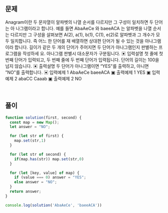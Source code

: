 ## 문제
Anagram이란 두 문자열이 알파벳의 나열 순서를 다르지만 그 구성이 일치하면 두 단어는 아 나그램이라고 합니다.
예를 들면 AbaAeCe 와 baeeACA 는 알파벳을 나열 순서는 다르지만 그 구성을 살펴보면 A(2), a(1), b(1), C(1), e(2)로 알파벳과 그 개수가 모두 일치합니다. 즉 어느 한 단어를 재 배열하면 상대편 단어가 될 수 있는 것을 아나그램이라 합니다.
길이가 같은 두 개의 단어가 주어지면 두 단어가 아나그램인지 판별하는 프로그램을 작성하세 요. 아나그램 판별시 대소문자가 구분됩니다.
▣ 입력설명
첫 줄에 첫 번째 단어가 입력되고, 두 번째 줄에 두 번째 단어가 입력됩니다. 단어의 길이는 100을 넘지 않습니다.
▣ 출력설명
두 단어가 아나그램이면 “YES"를 출력하고, 아니면 ”NO"를 출력합니다.
▣ 입력예제 1 AbaAeCe baeeACA
▣ 출력예제 1 YES
▣ 입력예제 2 abaCC
Caaab
▣ 출력예제 2 NO

<br>

## 풀이
```js
function solution(first, second) {
  const map = new Map();
  let answer = "NO";

  for (let str of first) {
    map.set(str,1)
  }

  for (let str of second) {
    if(map.has(str)) map.set(str,0)
  }

  for (let [key, value] of map) {
    if (value === 0) answer = "YES";
    else answer = "NO";
  }
  return answer;
}

console.log(solution('AbaAeCe', 'baeeACA'))
```